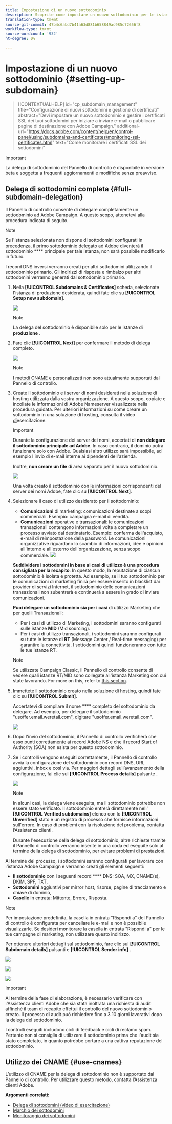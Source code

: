 ```yaml
---
title: Impostazione di un nuovo sottodominio
description: Scoprite come impostare un nuovo sottodominio per le istanze della campagna
translation-type: tm+mt
source-git-commit: 47b4c6abd7b41a63d881b658849ac985c72656f8
workflow-type: tm+mt
source-wordcount: '932'
ht-degree: 0%

---
```



# Impostazione di un nuovo sottodominio {#setting-up-subdomain}

>[!CONTEXTUALHELP]
>id="cp_subdomain_management"
>title="Configurazione di nuovi sottodomini e gestione di certificati"
>abstract="Devi impostare un nuovo sottodominio e gestire i certificati SSL dei tuoi sottodomini per iniziare a inviare e-mail o pubblicare pagine di destinazione con Adobe Campaign."
>additional-url="https://docs.adobe.com/content/help/en/control-panel/using/subdomains-and-certificates/monitoring-ssl-certificates.html" text="Come monitorare i certificati SSL dei sottodomini"

>[!IMPORTANT]
>
>La delega di sottodominio del Pannello di controllo è disponibile in versione beta e soggetta a frequenti aggiornamenti e modifiche senza preavviso.

## Delega di sottodomini completa {#full-subdomain-delegation}

Il Pannello di controllo consente di delegare completamente un sottodominio ad Adobe Campaign. A questo scopo, attenetevi alla procedura indicata di seguito.

>[!NOTE]
>
>Se l&#39;istanza selezionata non dispone di sottodomini configurati in precedenza, il primo sottodominio delegato ad Adobe diventerà il sottodominio **** principale per tale istanza, non sarà possibile modificarlo in futuro.
>
>I record DNS inversi verranno creati per altri sottodomini utilizzando il sottodominio primario. Gli indirizzi di risposta e rimbalzo per altri sottodomini verranno generati dal sottodominio primario.

1. Nella **[!UICONTROL Subdomains & Certificates]** scheda, selezionate l&#39;istanza di produzione desiderata, quindi fate clic su **[!UICONTROL Setup new subdomain]**.

   ![](assets/subdomain1.png)

   >[!NOTE]
   >
   >La delega del sottodominio è disponibile solo per le istanze di **produzione** .

1. Fare clic **[!UICONTROL Next]** per confermare il metodo di delega completo.

   ![](assets/subdomain3.png)

   >[!NOTE]
   >
   >[I metodi CNAME](#use-cnames) e personalizzati non sono attualmente supportati dal Pannello di controllo.

1. Create il sottodominio e i server di nomi desiderati nella soluzione di hosting utilizzata dalla vostra organizzazione. A questo scopo, copiate e incollate le informazioni di Adobe Nameserver visualizzate nella procedura guidata. Per ulteriori informazioni su come creare un sottodominio in una soluzione di hosting, consulta il video [di](https://video.tv.adobe.com/v/30175?captions=ita)esercitazione.

   >[!IMPORTANT]
   >
   >Durante la configurazione dei server dei nomi, accertati di **non delegare il sottodominio principale ad Adobe**. In caso contrario, il dominio potrà funzionare solo con Adobe. Qualsiasi altro utilizzo sarà impossibile, ad esempio l&#39;invio di e-mail interne ai dipendenti dell&#39;azienda.
   >
   >Inoltre, **non creare un file** di area separato per il nuovo sottodominio.

   ![](assets/subdomain4.png)

   Una volta creato il sottodominio con le informazioni corrispondenti del server dei nomi Adobe, fate clic su **[!UICONTROL Next]**.

1. Selezionare il caso di utilizzo desiderato per il sottodominio:

   * **Comunicazioni** di marketing: comunicazioni destinate a scopi commerciali. Esempio: campagna e-mail di vendita.
   * **Comunicazioni** operative e transazionali: le comunicazioni transazionali contengono informazioni volte a completare un processo avviato dal destinatario. Esempio: conferma dell&#39;acquisto, e-mail di reimpostazione della password. Le comunicazioni organizzative riguardano lo scambio di informazioni, idee e opinioni all&#39;interno e all&#39;esterno dell&#39;organizzazione, senza scopo commerciale.
   ![](assets/subdomain5.png)

   **Suddividere i sottodomini in base ai casi di utilizzo è una procedura consigliata per la recapito**. In questo modo, la reputazione di ciascun sottodominio è isolata e protetta. Ad esempio, se il tuo sottodominio per le comunicazioni di marketing finirà per essere inserito in blacklist dai provider di servizi Internet, il sottodominio delle comunicazioni transazionali non subentrerà e continuerà a essere in grado di inviare comunicazioni.

   **Puoi delegare un sottodominio sia per i casi** di utilizzo Marketing che per quelli Transazionali:

   * Per i casi di utilizzo di Marketing, i sottodomini saranno configurati sulle istanze **MID** (Mid sourcing).
   * Per i casi di utilizzo transazionali, i sottodomini saranno configurati su tutte le istanze di **RT** (Message Center / Real-time messaging) per garantire la connettività. I sottodomini quindi funzioneranno con tutte le tue istanze RT.
   >[!NOTE]
   >
   >Se utilizzate Campaign Classic, il Pannello di controllo consente di vedere quali istanze RT/MID sono collegate all&#39;istanza Marketing con cui state lavorando. For more on this, refer to [this section](../../instances-settings/using/instance-details.md).

1. Immettete il sottodominio creato nella soluzione di hosting, quindi fate clic su **[!UICONTROL Submit]**.

   Accertatevi di compilare il nome **** completo del sottodominio da delegare. Ad esempio, per delegare il sottodominio &quot;usoffer.email.weretail.com&quot;, digitare &quot;usoffer.email.weretail.com&quot;.

   ![](assets/subdomain6.png)

1. Dopo l&#39;invio del sottodominio, il Pannello di controllo verificherà che esso punti correttamente ai record Adobe NS e che il record Start of Authority (SOA) non esista per questo sottodominio.

1. Se i controlli vengono eseguiti correttamente, il Pannello di controllo avvia la configurazione del sottodominio con record DNS, URL aggiuntivi, inbox e così via. Per maggiori dettagli sull’avanzamento della configurazione, fai clic sul **[!UICONTROL Process details]** pulsante .

   ![](assets/subdomain7.png)

   >[!NOTE]
   >
   >In alcuni casi, la delega viene eseguita, ma il sottodominio potrebbe non essere stato verificato. Il sottodominio entrerà direttamente nell&#39; **[!UICONTROL Verified subdomains]** elenco con lo **[!UICONTROL Unverified]** stato e un registro di processo che fornisce informazioni sull&#39;errore. In caso di problemi con la risoluzione del problema, contatta l’Assistenza clienti.
   >
   >Durante l&#39;esecuzione della delega di sottodominio, altre richieste tramite il Pannello di controllo verranno inserite in una coda ed eseguite solo al termine della delega di sottodominio, per evitare problemi di prestazioni.

Al termine del processo, i sottodomini saranno configurati per lavorare con l&#39;istanza Adobe Campaign e verranno creati gli elementi seguenti:

* **Il sottodominio** con i seguenti record **** DNS: SOA, MX, CNAME(s), DKIM, SPF, TXT,
* **Sottodomini** aggiuntivi per mirror host, risorse, pagine di tracciamento e chiave di dominio,
* **Caselle** in entrata: Mittente, Errore, Risposta.

>[!NOTE]
>
>Per impostazione predefinita, la casella in entrata &quot;Rispondi a&quot; del Pannello di controllo è configurata per cancellare le e-mail e non è possibile visualizzarle. Se desideri monitorare la casella in entrata &quot;Rispondi a&quot; per le tue campagne di marketing, non utilizzare questo indirizzo.

Per ottenere ulteriori dettagli sul sottodominio, fare clic sui **[!UICONTROL Subdomain details]** pulsanti e **[!UICONTROL Sender info]** .

![](assets/detail_buttons.png)

![](assets/subdomain_details.png)

![](assets/sender_info.png)

>[!IMPORTANT]
>
>Al termine della fase di elaborazione, è necessario verificare con l&#39;Assistenza clienti Adobe che sia stata inoltrata una richiesta di audit affinché il team di recapito effettui il controllo del nuovo sottodominio creato. Il processo di audit può richiedere fino a 3 10 giorni lavorativi dopo la delega del sottodominio.
>
>I controlli eseguiti includono cicli di feedback e cicli di reclamo spam. Pertanto non si consiglia di utilizzare il sottodominio prima che l&#39;audit sia stato completato, in quanto potrebbe portare a una cattiva reputazione del sottodominio.

## Utilizzo dei CNAME {#use-cnames}

L’utilizzo di CNAME per la delega di sottodominio non è supportato dal Pannello di controllo. Per utilizzare questo metodo, contatta l’Assistenza clienti Adobe.

**Argomenti correlati:**

* [Delega di sottodomini (video di esercitazione)](https://docs.adobe.com/content/help/en/campaign-learn/campaign-standard-tutorials/administrating/control-panel/subdomain-delegation.html)
* [Marchio dei sottodomini](../../subdomains-certificates/using/subdomains-branding.md)
* [Monitoraggio dei sottodomini](../../subdomains-certificates/using/monitoring-subdomains.md)